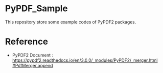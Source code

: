 # PyPDF_Sample
 This repository store some example codes of PyPDF2 packages.
 
# Reference
- PyPDF2 Document : https://pypdf2.readthedocs.io/en/3.0.0/_modules/PyPDF2/_merger.html#PdfMerger.append
